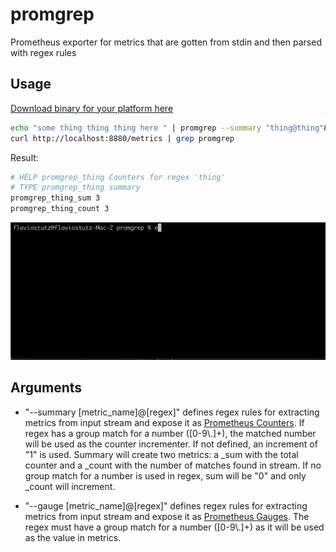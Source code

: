 # promgrep
Prometheus exporter for metrics that are gotten from stdin and then parsed with regex rules

## Usage

[Download binary for your platform here](https://github.com/stutzlab/promgrep/releases)

```sh
echo "some thing thing thing here " | promgrep --summary "thing@thing"&
curl http://localhost:8880/metrics | grep promgrep
```

Result:

```sh
# HELP promgrep_thing Counters for regex 'thing'
# TYPE promgrep_thing summary
promgrep_thing_sum 3
promgrep_thing_count 3
```

<img src="demo1.gif">

## Arguments

* "--summary [metric_name]@[regex]" defines regex rules for extracting metrics from input stream and expose it as [Prometheus Counters](https://prometheus.io/docs/concepts/metric_types/#counter). If regex has a group match for a number ([0-9\\.]+), the matched number will be used as the counter incrementer. If not defined, an increment of "1" is used. Summary will create two metrics: a _sum with the total counter and a _count with the number of matches found in stream. If no group match for a number is used in regex, sum will be "0" and only _count will increment.

* "--gauge [metric_name]@[regex]" defines regex rules for extracting metrics from input stream and expose it as [Prometheus Gauges](https://prometheus.io/docs/concepts/metric_types/#gauge). The regex must have a group match for a number ([0-9\\.]+) as it will be used as the value in metrics.



